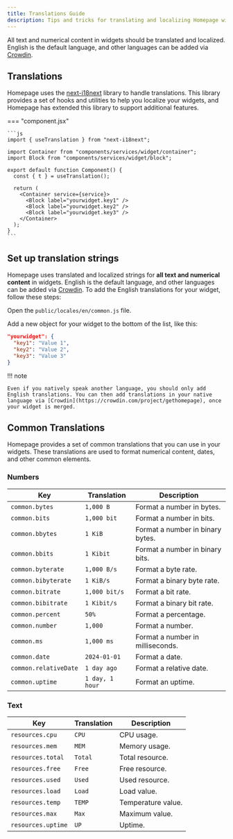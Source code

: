 ```yaml
---
title: Translations Guide
description: Tips and tricks for translating and localizing Homepage widgets.
---
```


All text and numerical content in widgets should be translated and localized. English is the default language, and other languages can be added via [Crowdin](https://crowdin.com/project/gethomepage).

## Translations

Homepage uses the [next-i18next](https://github.com/i18next/next-i18next) library to handle translations. This library provides a set of hooks and utilities to help you localize your widgets, and Homepage has extended this library to support additional features.

=== "component.jsx"

    ```js
    import { useTranslation } from "next-i18next";

    import Container from "components/services/widget/container";
    import Block from "components/services/widget/block";

    export default function Component() {
      const { t } = useTranslation();

      return (
        <Container service={service}>
          <Block label="yourwidget.key1" />
          <Block label="yourwidget.key2" />
          <Block label="yourwidget.key3" />
        </Container>
      );
    }
    ```

## Set up translation strings

Homepage uses translated and localized strings for **all text and numerical content** in widgets. English is the default language, and other languages can be added via [Crowdin](https://crowdin.com/project/gethomepage). To add the English translations for your widget, follow these steps:

Open the `public/locales/en/common.js` file.

Add a new object for your widget to the bottom of the list, like this:

```json
"yourwidget": {
  "key1": "Value 1",
  "key2": "Value 2",
  "key3": "Value 3"
}
```

!!! note

    Even if you natively speak another language, you should only add English translations. You can then add translations in your native language via [Crowdin](https://crowdin.com/project/gethomepage), once your widget is merged.

## Common Translations

Homepage provides a set of common translations that you can use in your widgets. These translations are used to format numerical content, dates, and other common elements.

### Numbers

| Key                   | Translation     | Description                      |
| --------------------- | --------------- | -------------------------------- |
| `common.bytes`        | `1,000 B`       | Format a number in bytes.        |
| `common.bits`         | `1,000 bit`     | Format a number in bits.         |
| `common.bbytes`       | `1 KiB`         | Format a number in binary bytes. |
| `common.bbits`        | `1 Kibit`       | Format a number in binary bits.  |
| `common.byterate`     | `1,000 B/s`     | Format a byte rate.              |
| `common.bibyterate`   | `1 KiB/s`       | Format a binary byte rate.       |
| `common.bitrate`      | `1,000 bit/s`   | Format a bit rate.               |
| `common.bibitrate`    | `1 Kibit/s`     | Format a binary bit rate.        |
| `common.percent`      | `50%`           | Format a percentage.             |
| `common.number`       | `1,000`         | Format a number.                 |
| `common.ms`           | `1,000 ms`      | Format a number in milliseconds. |
| `common.date`         | `2024-01-01`    | Format a date.                   |
| `common.relativeDate` | `1 day ago`     | Format a relative date.          |
| `common.uptime`       | `1 day, 1 hour` | Format an uptime.                |

### Text

| Key                | Translation | Description        |
| ------------------ | ----------- | ------------------ |
| `resources.cpu`    | `CPU`       | CPU usage.         |
| `resources.mem`    | `MEM`       | Memory usage.      |
| `resources.total`  | `Total`     | Total resource.    |
| `resources.free`   | `Free`      | Free resource.     |
| `resources.used`   | `Used`      | Used resource.     |
| `resources.load`   | `Load`      | Load value.        |
| `resources.temp`   | `TEMP`      | Temperature value. |
| `resources.max`    | `Max`       | Maximum value.     |
| `resources.uptime` | `UP`        | Uptime.            |
